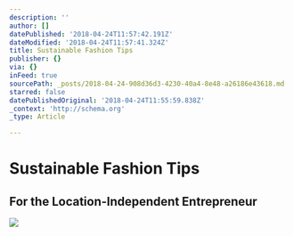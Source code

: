 ```yaml
---
description: ''
author: []
datePublished: '2018-04-24T11:57:42.191Z'
dateModified: '2018-04-24T11:57:41.324Z'
title: Sustainable Fashion Tips
publisher: {}
via: {}
inFeed: true
sourcePath: _posts/2018-04-24-908d36d3-4230-40a4-8e48-a26186e43618.md
starred: false
datePublishedOriginal: '2018-04-24T11:55:59.838Z'
_context: 'http://schema.org'
_type: Article

---
```

# Sustainable Fashion Tips

## For the Location-Independent Entrepreneur
![](https://the-grid-user-content.s3-us-west-2.amazonaws.com/072d04ff-e2d7-4dec-b2e8-ef71c3457d34.png)